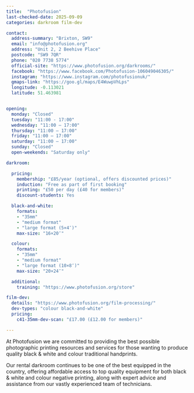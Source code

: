 ```yaml
---
title:  "Photofusion"
last-checked-date: 2025-09-09
categories: darkroom film-dev

contact:
  address-summary: "Brixton, SW9"
  email: "info@photofusion.org"
  address: "Unit 2, 2 Beehive Place"
  postcode: "SW9 7QR"
  phone: "020 7738 5774"
  official-site: "https://www.photofusion.org/darkrooms/"
  facebook: "https://www.facebook.com/Photofusion-106049046305/"
  instagram: "https://www.instagram.com/photofusionuk/"
  gmaps-link: "https://goo.gl/maps/E4WuwpVhLps"
  longitude: -0.113021
  latitude: 51.463981


opening:
  monday: "Closed"
  tuesday: "11:00 - 17:00"
  wednesday: "11:00 – 17:00"
  thursday: "11:00 – 17:00"
  friday: "11:00 – 17:00"
  saturday: "11:00 – 17:00"
  sunday: "Closed"
  open-weekends: "Saturday only"

darkroom:

  pricing:
    membership: "£85/year (optional, offers discounted prices)"
    induction: "Free as part of first booking"
    printing: "£50 per day (£40 for members)"
    discount-students: Yes

  black-and-white:
    formats:
    - "35mm"
    - "medium format"
    - "large format (5×4″)"
    max-size: "16×20″"

  colour:
    formats:
    - "35mm"
    - "medium format"
    - "large format (10×8″)"  
    max-size: "20×24″"

  additional:
    training: "https://www.photofusion.org/store"

film-dev:
  details: "https://www.photofusion.org/film-processing/"
  dev-types: "colour black-and-white"  
  pricing:
    c41-35mm-dev-scan: "£17.00 (£12.00 for members)"

---
```


At Photofusion we are committed to providing the best possible photographic printing resources and services for those wanting to produce quality black & white and colour traditional handprints.

Our rental darkroom continues to be one of the best equipped in the country, offering affordable access to top quality equipment for both black & white and colour negative printing, along with expert advice and assistance from our vastly experienced team of technicians.
